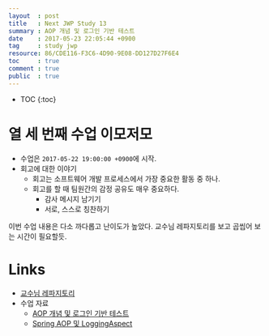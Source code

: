 ```yaml
---
layout  : post
title   : Next JWP Study 13
summary : AOP 개념 및 로그인 기반 테스트
date    : 2017-05-23 22:05:44 +0900
tag     : study jwp
resource: 86/CDE116-F3C6-4D90-9E08-DD127D27F6E4
toc     : true
comment : true
public  : true
---
```

* TOC
{:toc}

# 열 세 번째 수업 이모저모

* 수업은 `2017-05-22 19:00:00 +0900`에 시작.
* 회고에 대한 이야기
    * 회고는 소프트웨어 개발 프로세스에서 가장 중요한 활동 중 하나.
    * 회고를 할 때 팀원간의 감정 공유도 매우 중요하다.
        * 감사 메시지 남기기
        * 서로, 스스로 칭찬하기

이번 수업 내용은 다소 까다롭고 난이도가 높았다.
교수님 레파지토리를 보고 곱씹어 보는 시간이 필요할듯.

# Links

* [교수님 레파지토리](https://github.com/slipp/jwp-spring-boot/tree/step2-refactoring)
* 수업 자료
    * [AOP 개념 및 로그인 기반 테스트](https://nextstep.camp/courses/-KgDNT4rfavb_BzYLBXr/-KihchAcnJJxzb909TBT/lessons/-KihdwAUJKQvBDvkGCmQ)
    * [Spring AOP 및 LoggingAspect](https://nextstep.camp/courses/-KgDNT4rfavb_BzYLBXr/-KihchAcnJJxzb909TBT/lessons/-KkPXQQuTJB7TSIF7f4a)
